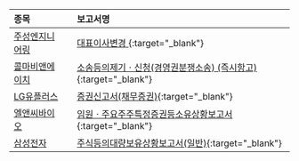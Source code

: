 | **종목** |      |**보고서명** |
| :------- | :--- |:----------- |
| [주성엔지니어링](/036930/#dart) | | [대표이사변경              ](https://dart.fss.or.kr/dsaf001/main.do?rcpNo=20250919900586){:target="_blank"} |
| [콜마비앤에이치](/200130/#dart) | | [소송등의제기ㆍ신청(경영권분쟁소송)              (즉시항고)](https://dart.fss.or.kr/dsaf001/main.do?rcpNo=20250919900565){:target="_blank"} |
| [LG유플러스](/032640/#dart) | | [증권신고서(채무증권)](https://dart.fss.or.kr/dsaf001/main.do?rcpNo=20250919000604){:target="_blank"} |
| [엘앤씨바이오](/290650/#dart) | | [임원ㆍ주요주주특정증권등소유상황보고서](https://dart.fss.or.kr/dsaf001/main.do?rcpNo=20250919000590){:target="_blank"} |
| [삼성전자](/005930/#dart) | | [주식등의대량보유상황보고서(일반)](https://dart.fss.or.kr/dsaf001/main.do?rcpNo=20250919000589){:target="_blank"} |